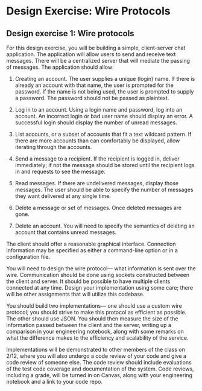 # Design Exercise: Wire Protocols

## Design exercise 1: Wire protocols

For this design exercise, you will be building a simple, client-server chat application. The application will allow users to send and receive text messages. There will be a centralized server that will mediate the passing of messages. The application should allow:

1. Creating an account. The user supplies a unique (login) name. If there is already an account with that name, the user is prompted for the password. If the name is not being used, the user is prompted to supply a password. The password should not be passed as plaintext.

2. Log in to an account. Using a login name and password, log into an account. An incorrect login or bad user name should display an error. A successful login should display the number of unread messages.

3. List accounts, or a subset of accounts that fit a text wildcard pattern. If there are more accounts than can comfortably be displayed, allow iterating through the accounts.

4. Send a message to a recipient. If the recipient is logged in, deliver immediately; if not the message should be stored until the recipient logs in and requests to see the message.

5. Read messages. If there are undelivered messages, display those messages. The user should be able to specify the number of messages they want delivered at any single time.

6. Delete a message or set of messages. Once deleted messages are gone.

7. Delete an account. You will need to specify the semantics of deleting an account that contains unread messages.

The client should offer a reasonable graphical interface. Connection information may be specified as either a command-line option or in a configuration file.

You will need to design the wire protocol— what information is sent over the wire. Communication should be done using sockets constructed between the client and server. It should be possible to have multiple clients connected at any time. Design your implementation using some care; there will be other assignments that will utilize this codebase.

You should build two implementations— one should use a custom wire protocol; you should strive to make this protocol as efficient as possible. The other should use JSON. You should then measure the size of the information passed between the client and the server, writing up a comparison in your engineering notebook, along with some remarks on what the difference makes to the efficiency and scalability of the service.

Implementations will be demonstrated to other members of the class on 2/12, where you will also undergo a code review of your code and give a code review of someone else. The code review should include evaluations of the test code coverage and documentation of the system. Code reviews, including a grade, will be turned in on Canvas, along with your engineering notebook and a link to your code repo.